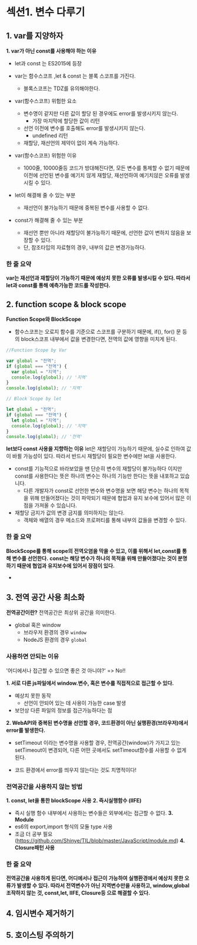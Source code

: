 # 섹션1. 변수 다루기

## 1. var를 지양하자

**1. var가 아닌 const를 사용해야 하는 이유**

- let과 const 는 ES2015에 등장

- var는 함수스코프 ,let & const 는 블록 스코프를 가진다.

  - 블록스코프는 TDZ를 유의해야한다.

- var(함수스코프) 위험한 요소
  - 변수명이 같지만 다른 값이 할당 된 경우에도 error를 발생시키지 않는다.
    - 가장 마지막에 할당한 값이 리턴
  - 선언 이전에 변수를 호출해도 error를 발생시키지 않는다.
    - undefined 리턴
  - 재할당, 재선언의 제약이 없이 계속 가능하다.
- var(함수스코프) 위험한 이유

  - 1000줄, 10000줄등 코드가 방대해진다면, 모든 변수를 통제할 수 없기 때문에 이전에 선언된 변수를 예기치 않게 재할당, 재선언하여 예기치않은 오류를 발생시킬 수 있다.

- let이 해결해 줄 수 있는 부분
  - 재선언이 불가능하기 때문에 중복된 변수를 사용할 수 없다.
- const가 해결해 줄 수 있는 부분
  - 재선언 뿐만 아니라 재할당이 불가능하기 때문에, 선언한 값이 변하지 않음을 보장할 수 있다.
  - 단, 참조타입의 자료형의 경우, 내부의 값은 변경가능하다.

### 한 줄 요약

**var는 재선언과 재할당이 가능하기 때문에 예상치 못한 오류를 발생시킬 수 있다. 따라서 let과 const를 통해 예측가능한 코드를 작성한다.**

## 2. function scope & block scope

**Function Scope와 BlockScope**

- 함수스코프는 오로지 함수를 기준으로 스코프를 구분하기 때문에, if(), for() 문 등의 block스코프 내부에서 값을 변경한다면, 전역의 값에 영향을 미치게 된다.

```js
//Function Scope by Var

var global = "전역";
if (global === "전역") {
  var global = "지역";
  console.log(global); // '지역'
}
console.log(global); // '지역'
```

```js
// Block Scope by let

let global = "전역";
if (global === "전역") {
  let global = "지역";
  console.log(global); // '지역'
}
console.log(global); // '전역'
```

**let보다 const 사용을 지향하는 이유**
let은 재할당이 가능하기 때문에, 실수로 인하여 값이 바뀔 가능성이 있다.
따라서 반드시 재할당이 필요한 변수에만 let을 사용한다.

- const를 기능적으로 바라보았을 땐 단순히 변수의 재할당이 불가능하다 이지만 const를 사용한다는 뜻은 하나의 변수는 하나의 기능만 한다는 뜻을 내포하고 있습니다.
  - 다른 개발자가 const로 선언한 변수와 변수명을 보면 해당 변수는 하나의 목적을 위해 만들어졌다는 것이 파악되기 때문에 협업과 유지 보수에 있어서 많은 이점을 가져올 수 있습니다.
- 재할당 금지가 값의 변경 금지를 의미하지는 않는다.
  - 객체와 배열의 경우 메소드와 프로퍼티를 통해 내부의 값들을 변경할 수 있다.

### 한 줄 요약

**BlockScope를 통해 scope의 전역오염을 막을 수 있고, 이를 위해서 let,const를 통해 변수를 선언한다.**
**const는 해당 변수가 하나의 목적을 위해 만들어졌다는 것이 분명하기 때문에 협업과 유지보수에 있어서 장점이 있다.**

-

## 3. 전역 공간 사용 최소화

**전역공간이란?**
전역공간은 최상위 공간을 의미한다.

- global 혹은 window
  - 브라우저 환경의 경우 `window`
  - NodeJS 환경의 경우 `global`

### 사용하면 안되는 이유

'어디에서나 접근할 수 있으면 좋은 것 아니야?' => No!!

**1. 서로 다른 js파일에서 window.변수, 혹은 변수를 직접적으로 접근할 수 있다.**

- 예상치 못한 동작
  - 선언이 안되어 있는 데 사용이 가능한 case 발생
- 보안상 다른 파일의 정보를 접근가능하다는 점

**2. WebAPI와 중복된 변수명을 선언할 경우, 코드환경이 아닌 실행환경(브라우저)에서 error를 발생한다.**

- setTimeout 이라는 변수명을 사용할 경우, 전역공간(window)가 가지고 있는 setTimeout이 변경되어, 다른 어떤 곳에서도 setTimeout함수를 사용할 수 없게 된다.

- 코드 환경에서 error를 띄우지 않는다는 것도 치명적이다!

### 전역공간을 사용하지 않는 방법

**1. const, let을 통한 blockScope 사용**
**2. 즉시실행함수 (IIFE)**

- 즉시 실행 함수 내부에서 사용하는 변수들은 외부에서는 접근할 수 없다.
  **3. Module**
- es6의 export,import 형식의 모듈 type 사용
- 조금 더 공부 필요 (https://github.com/Shinye/TIL/blob/master/JavaScript/module.md)
  **4. Closure패턴 사용**

### 한 줄 요약

**전역공간을 사용하게 된다면, 어디에서나 접근이 가능하여 실행환경에서 예상치 못한 오류가 발생할 수 있다. 따라서 전역변수가 아닌 지역변수만을 사용하고, window,global 조작하지 않는 것, const,let, IIFE, Closure등 으로 해결할 수 있다.**

## 4. 임시변수 제거하기

## 5. 호이스팅 주의하기
